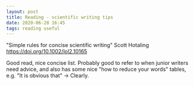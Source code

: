 ```yaml
---
layout: post
title: Reading - scientific writing tips
date: 2020-06-28 16:45
tags: reading useful
---
```


 "Simple rules for concise scientific writing" Scott Hotaling https://doi.org/10.1002/lol2.10165

 Good read, nice concise list. Probably good to refer to when junior writers need advice, and also has some nice "how to reduce your words" tables, e.g. "It is obvious that" -> Clearly.
